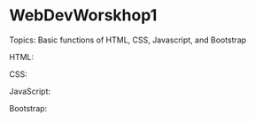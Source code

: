 # WebDevWorskhop1
Topics:
Basic functions of HTML, CSS, Javascript, and Bootstrap

HTML:


CSS:


JavaScript:


Bootstrap:
